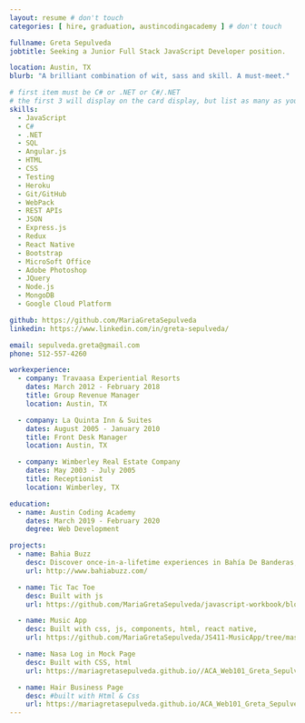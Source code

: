 ```yaml
---
layout: resume # don't touch
categories: [ hire, graduation, austincodingacademy ] # don't touch

fullname: Greta Sepulveda
jobtitle: Seeking a Junior Full Stack JavaScript Developer position.

location: Austin, TX
blurb: "A brilliant combination of wit, sass and skill. A must-meet."

# first item must be C# or .NET or C#/.NET
# the first 3 will display on the card display, but list as many as you want, they will be visible on your hire page
skills:
  - JavaScript
  - C#
  - .NET
  - SQL
  - Angular.js
  - HTML
  - CSS
  - Testing
  - Heroku
  - Git/GitHub
  - WebPack
  - REST APIs
  - JSON
  - Express.js
  - Redux
  - React Native
  - Bootstrap
  - MicroSoft Office
  - Adobe Photoshop
  - JQuery
  - Node.js
  - MongoDB
  - Google Cloud Platform

github: https://github.com/MariaGretaSepulveda
linkedin: https://www.linkedin.com/in/greta-sepulveda/

email: sepulveda.greta@gmail.com
phone: 512-557-4260

workexperience:
  - company: Travaasa Experiential Resorts
    dates: March 2012 - February 2018
    title: Group Revenue Manager
    location: Austin, TX

  - company: La Quinta Inn & Suites
    dates: August 2005 - January 2010
    title: Front Desk Manager
    location: Austin, TX

  - company: Wimberley Real Estate Company
    dates: May 2003 - July 2005
    title: Receptionist
    location: Wimberley, TX

education:
  - name: Austin Coding Academy
    dates: March 2019 - February 2020
    degree: Web Development

projects:
  - name: Bahia Buzz
    desc: Discover once-in-a-lifetime experiences in Bahía De Banderas, Mexico
    url: http://www.bahiabuzz.com/

  - name: Tic Tac Toe
    desc: Built with js
    url: https://github.com/MariaGretaSepulveda/javascript-workbook/blob/gh-pages/03week/ticTacToe.js

  - name: Music App
    desc: Built with css, js, components, html, react native,
    url: https://github.com/MariaGretaSepulveda/JS411-MusicApp/tree/master/src

  - name: Nasa Log in Mock Page
    desc: Built with CSS, html
    url: https://mariagretasepulveda.github.io//ACA_Web101_Greta_Sepulveda//myPortfolio/src/Nasa-Landing/nasa-landing.html

  - name: Hair Business Page
    desc: #built with Html & Css
    url: https://mariagretasepulveda.github.io/ACA_Web101_Greta_Sepulveda/myPortfolio/src/hair-landing-page/hair-landing-page.html
---
```

